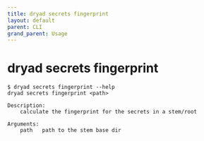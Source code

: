```yaml
---
title: dryad secrets fingerprint
layout: default
parent: CLI
grand_parent: Usage
---
```


# dryad secrets fingerprint

```
$ dryad secrets fingerprint --help
dryad secrets fingerprint <path>

Description:
    calculate the fingerprint for the secrets in a stem/root

Arguments:
    path   path to the stem base dir
```
